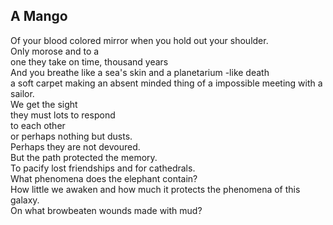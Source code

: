 A Mango
-------
Of your blood colored mirror when you hold out your shoulder.  
Only morose and to a  
one they take on time, thousand years  
And you breathe like a sea's skin and a planetarium -like death  
a soft carpet making an absent minded thing of a impossible meeting with a sailor.  
We get the sight  
they must lots to respond  
to each other  
or perhaps nothing but dusts.  
Perhaps they are not devoured.  
But the path protected the memory.  
To pacify lost friendships and for cathedrals.  
What phenomena does the elephant contain?  
How little we awaken and how much it protects the phenomena of this galaxy.  
On what browbeaten wounds made with mud?  
